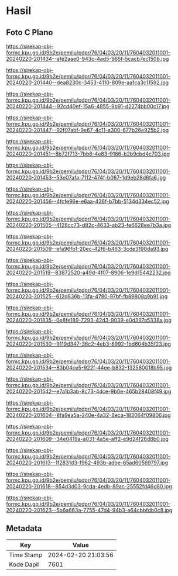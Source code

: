 # Hasil

## Foto C Plano

https://sirekap-obj-formc.kpu.go.id/9b2e/pemilu/pdpr/76/04/03/20/11/7604032011001-20240220-201434--afe2aae0-943c-4ad5-965f-5cacb7ec150b.jpg

https://sirekap-obj-formc.kpu.go.id/9b2e/pemilu/pdpr/76/04/03/20/11/7604032011001-20240220-201440--dea8230c-3453-4110-809e-aa1ca3c11592.jpg

https://sirekap-obj-formc.kpu.go.id/9b2e/pemilu/pdpr/76/04/03/20/11/7604032011001-20240220-201444--92cd40ef-15a6-4855-9b91-d2274bb00c17.jpg

https://sirekap-obj-formc.kpu.go.id/9b2e/pemilu/pdpr/76/04/03/20/11/7604032011001-20240220-201447--92f07abf-9e67-4c11-a300-677b26e925b2.jpg

https://sirekap-obj-formc.kpu.go.id/9b2e/pemilu/pdpr/76/04/03/20/11/7604032011001-20240220-201451--8b72f713-7bb8-4e83-9166-b2b9cbd4c703.jpg

https://sirekap-obj-formc.kpu.go.id/9b2e/pemilu/pdpr/76/04/03/20/11/7604032011001-20240220-201453--53e07afa-7112-474f-b067-1d9eb28d6fa6.jpg

https://sirekap-obj-formc.kpu.go.id/9b2e/pemilu/pdpr/76/04/03/20/11/7604032011001-20240220-201456--4fcfe96e-e6aa-436f-b7bb-5134d334ec52.jpg

https://sirekap-obj-formc.kpu.go.id/9b2e/pemilu/pdpr/76/04/03/20/11/7604032011001-20240220-201505--4128cc73-d82c-4633-ab23-fe6628ee7b3a.jpg

https://sirekap-obj-formc.kpu.go.id/9b2e/pemilu/pdpr/76/04/03/20/11/7604032011001-20240220-201509--efa96fb1-20ec-42f6-b463-3cde3190da93.jpg

https://sirekap-obj-formc.kpu.go.id/9b2e/pemilu/pdpr/76/04/03/20/11/7604032011001-20240220-201519--83872520-a49d-4f07-8906-1e9d15442232.jpg

https://sirekap-obj-formc.kpu.go.id/9b2e/pemilu/pdpr/76/04/03/20/11/7604032011001-20240220-201525--612d836b-13fa-4780-97bf-fb89808a9b91.jpg

https://sirekap-obj-formc.kpu.go.id/9b2e/pemilu/pdpr/76/04/03/20/11/7604032011001-20240220-201835--0e8fe189-7293-42d3-9039-e0d397a5338a.jpg

https://sirekap-obj-formc.kpu.go.id/9b2e/pemilu/pdpr/76/04/03/20/11/7604032011001-20240220-201530--9119d347-36c2-4eb3-8992-1bd604b35f23.jpg

https://sirekap-obj-formc.kpu.go.id/9b2e/pemilu/pdpr/76/04/03/20/11/7604032011001-20240220-201534--83b04ce5-922f-44ee-b832-132580018b95.jpg

https://sirekap-obj-formc.kpu.go.id/9b2e/pemilu/pdpr/76/04/03/20/11/7604032011001-20240220-201542--e7a1b3ab-8c73-4dce-9b0e-465b28408f49.jpg

https://sirekap-obj-formc.kpu.go.id/9b2e/pemilu/pdpr/76/04/03/20/11/7604032011001-20240220-201604--8fa9ea5a-240e-4a32-8eca-183064f09806.jpg

https://sirekap-obj-formc.kpu.go.id/9b2e/pemilu/pdpr/76/04/03/20/11/7604032011001-20240220-201609--34e0419a-a031-4a5e-aff2-e9d24f26d8b0.jpg

https://sirekap-obj-formc.kpu.go.id/9b2e/pemilu/pdpr/76/04/03/20/11/7604032011001-20240220-201613--1f2831d3-f962-493b-adbe-65ad60569797.jpg

https://sirekap-obj-formc.kpu.go.id/9b2e/pemilu/pdpr/76/04/03/20/11/7604032011001-20240220-201618--854d3d03-9cda-4edb-89ac-25552fd46d80.jpg

https://sirekap-obj-formc.kpu.go.id/9b2e/pemilu/pdpr/76/04/03/20/11/7604032011001-20240220-201623--5b6a663a-7755-47d4-94b3-a64cbbfdb0c8.jpg


## Metadata

| Key        | Value               |
| ---------- | ------------------- |
| Time Stamp | 2024-02-20 21:03:56 |
| Kode Dapil | 7601                |



